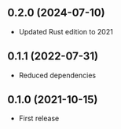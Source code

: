 ## 0.2.0 (2024-07-10)

- Updated Rust edition to 2021

## 0.1.1 (2022-07-31)

- Reduced dependencies

## 0.1.0 (2021-10-15)

- First release
